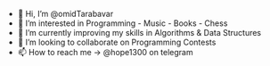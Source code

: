 - 👋 Hi, I’m @omidTarabavar
- 👀 I’m interested in Programming - Music - Books - Chess
- 🌱 I’m currently improving my skills in Algorithms & Data Structures
- 💞️ I’m looking to collaborate on Programming Contests
- 📫 How to reach me -> @hope1300 on telegram

<!---
omidTarabavar/omidTarabavar is a ✨ special ✨ repository because its `README.md` (this file) appears on your GitHub profile.
You can click the Preview link to take a look at your changes.
--->
